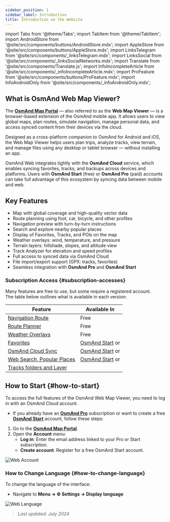 ```yaml
---
sidebar_position: 1
sidebar_label: Introduction
title: Introduction on the Website
---
```


import Tabs from '@theme/Tabs';
import TabItem from '@theme/TabItem';
import AndroidStore from '@site/src/components/buttons/AndroidStore.mdx';
import AppleStore from '@site/src/components/buttons/AppleStore.mdx';
import LinksTelegram from '@site/src/components/_linksTelegram.mdx';
import LinksSocial from '@site/src/components/_linksSocialNetworks.mdx';
import Translate from '@site/src/components/Translate.js';
import InfoIncompleteArticle from '@site/src/components/_infoIncompleteArticle.mdx';
import ProFeature from '@site/src/components/buttons/ProFeature.mdx';
import InfoAndroidOnly from '@site/src/components/_infoAndroidOnly.mdx';

<InfoIncompleteArticle/>

## What is OsmAnd Web Map Viewer?

The [**OsmAnd Map Portal**](https://osmand.net/map) — also referred to as the **Web Map Viewer** — is a browser-based extension of the OsmAnd mobile app. It allows users to view global maps, plan routes, simulate navigation, manage personal data, and access synced content from their devices via the cloud.

Designed as a cross-platform companion to OsmAnd for Android and iOS, the Web Map Viewer helps users plan trips, analyze tracks, view terrain, and manage files using any desktop or tablet browser — without installing an app.

OsmAnd Web integrates tightly with the **OsmAnd Cloud** service, which enables syncing favorites, tracks, and backups across devices and platforms. Users with **OsmAnd Start** (free) or **OsmAnd Pro** (paid) accounts can take full advantage of this ecosystem by syncing data between mobile and web.



## Key Features

- Map with global coverage and high-quality vector data
- Route planning using foot, car, bicycle, and other profiles
- Navigation preview with turn-by-turn instructions
- Search and explore nearby popular places
- Display of Favorites, Tracks, and POIs on the map
- Weather overlays: wind, temperature, and pressure
- Terrain layers: hillshade, slopes, and altitude view
- Track Analyzer for elevation and speed profiles
- Full access to synced data via OsmAnd Cloud
- File import/export support (GPX: tracks, favorites)
- Seamless integration with **OsmAnd Pro** and **OsmAnd Start**



### Subscription Access {#subscription-accesses}

Many features are free to use, but some require a registered account.  
The table below outlines what is available in each version:

| Feature | Available In |
|--------|--------------|
| [Navigation Route](./planner.md) | Free |
| [Route Planner](./planner.md) | Free |
| [Weather Overlays](./web-map.md) | Free |
| [Favorites](./web-map.md) | [OsmAnd Start](https://osmand.net/blog/start) or <ProFeature/> |
| [OsmAnd Cloud Sync](./web-cloud.md) | [OsmAnd Start](https://osmand.net/blog/start) or <ProFeature/> |
| [Web Search, Popular Places](./web-search.md) | [OsmAnd Start](https://osmand.net/blog/start) or <ProFeature/> |
| [Tracks folders and Layer](./web-map.md) | <ProFeature/> |


## How to Start {#how-to-start}

To access the full features of the OsmAnd Web Map Viewer, you need to log in with an OsmAnd Cloud account.

- If you already have an [**OsmAnd Pro**](../personal/osmand-cloud.md#login) subscription or want to create a free [**OsmAnd Start**](../personal/osmand-cloud.md#osmand-start) account, follow these steps:

1. Go to the [**OsmAnd Map Portal**](https://osmand.net/map).
2. Open the **Account** menu:
   - **Log in**: Enter the email address linked to your Pro or Start subscription.
   - **Create account**: Register for a free OsmAnd Start account.

![Web Account](@site/static/img/web/web_account.png)



### How to Change Language {#how-to-change-language}

To change the language of the interface:

- Navigate to **Menu → ⚙ Settings → Display language**

![Web Language](@site/static/img/web/web_language.png)


> *Last updated: July 2024*